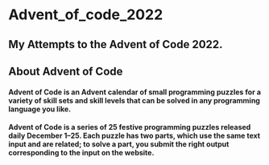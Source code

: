 # Advent_of_code_2022
## My Attempts to the Advent of Code 2022.

## About Advent of Code

#### Advent of Code is an Advent calendar of small programming puzzles for a variety of skill sets and skill levels that can be solved in any programming language you like.

#### Advent of Code is a series of 25 festive programming puzzles released daily December 1–25. Each puzzle has two parts, which use the same text input and are related; to solve a part, you submit the right output corresponding to the input on the website.

